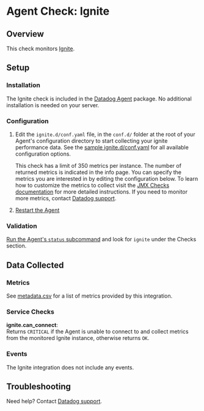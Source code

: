# Agent Check: Ignite

## Overview

This check monitors [Ignite][1].

## Setup

### Installation

The Ignite check is included in the [Datadog Agent][2] package.
No additional installation is needed on your server.

### Configuration

1. Edit the `ignite.d/conf.yaml` file, in the `conf.d/` folder at the root of your
   Agent's configuration directory to start collecting your ignite performance data.
   See the [sample ignite.d/conf.yaml][2] for all available configuration options.

   This check has a limit of 350 metrics per instance. The number of returned metrics is indicated in the info page.
   You can specify the metrics you are interested in by editing the configuration below.
   To learn how to customize the metrics to collect visit the [JMX Checks documentation][3] for more detailed instructions.
   If you need to monitor more metrics, contact [Datadog support][4].

2. [Restart the Agent][5]

### Validation

[Run the Agent's `status` subcommand][6] and look for `ignite` under the Checks section.

## Data Collected

### Metrics

See [metadata.csv][7] for a list of metrics provided by this integration.

### Service Checks

**ignite.can_connect**:<br>
Returns `CRITICAL` if the Agent is unable to connect to and collect metrics from the monitored Ignite instance, otherwise returns `OK`.

### Events

The Ignite integration does not include any events.

## Troubleshooting

Need help? Contact [Datadog support][4].


[1]: https://ignite.apache.org/
[2]: https://github.com/DataDog/integrations-core/blob/master/ignite/datadog_checks/ignite/data/conf.yaml.example
[3]: https://docs.datadoghq.com/integrations/java
[4]: https://docs.datadoghq.com/help
[5]: https://docs.datadoghq.com/agent/guide/agent-commands/#start-stop-and-restart-the-agent
[6]: https://docs.datadoghq.com/agent/guide/agent-commands/#agent-status-and-information
[7]: https://github.com/DataDog/integrations-core/blob/master/ignite/metadata.csv
